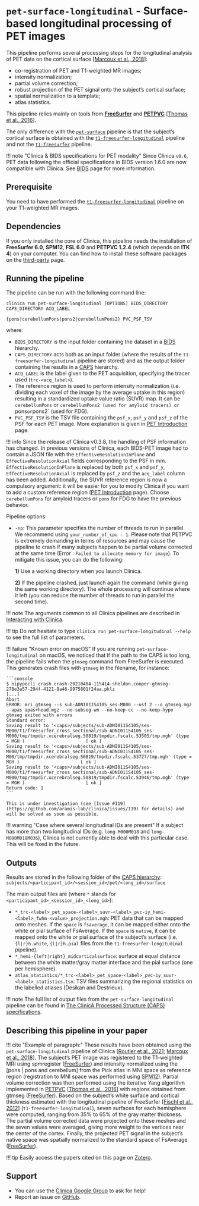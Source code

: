 <!-- markdownlint-disable MD046 -->
# `pet-surface-longitudinal` - Surface-based longitudinal processing of PET images

This pipeline performs several processing steps for the longitudinal analysis of PET data on the cortical surface
[[Marcoux et al., 2018](https://doi.org/10.3389/fninf.2018.00094)]:

- co-registration of PET and T1-weighted MR images;
- intensity normalization;
- partial volume correction;
- robust projection of the PET signal onto the subject’s cortical surface;
- spatial normalization to a template;
- atlas statistics.

This pipeline relies mainly on tools from **[FreeSurfer](https://surfer.nmr.mgh.harvard.edu/)** and
**[PETPVC](https://github.com/UCL/PETPVC)** [[Thomas et al., 2016](https://doi.org/10.1088/0031-9155/61/22/7975)].

The only difference with the [`pet-surface`](../PET_Surface) pipeline is that the subject’s cortical surface is obtained with the [`t1-freesurfer-longitudinal`](../T1_FreeSurfer_Longitudinal) pipeline and
not the [`t1-freesurfer`](../T1_FreeSurfer) pipeline.

!!! note "Clinica & BIDS specifications for PET modality"
    Since Clinica `v0.6`, PET data following the official specifications in BIDS version 1.6.0 are now compatible with Clinica.
    See [BIDS](../../BIDS) page for more information.

## Prerequisite

You need to have performed the [`t1-freesurfer-longitudinal`](../T1_FreeSurfer_Longitudinal) pipeline on your T1-weighted MR images.

## Dependencies
<!-- If you installed the docker image of Clinica, nothing is required.-->

If you only installed the core of Clinica, this pipeline needs the installation of
**FreeSurfer 6.0**, **SPM12**, **FSL 6.0** and **PETPVC 1.2.4** (which depends on **ITK 4**) on your computer.
You can find how to install these software packages on the [third-party](../../Third-party) page.

## Running the pipeline

The pipeline can be run with the following command line:

```shell
clinica run pet-surface-longitudinal [OPTIONS] BIDS_DIRECTORY CAPS_DIRECTORY ACQ_LABEL
                                     {pons|cerebellumPons|pons2|cerebellumPons2} PVC_PSF_TSV
```

where:

- `BIDS_DIRECTORY` is the input folder containing the dataset in a [BIDS](../../BIDS) hierarchy.
- `CAPS_DIRECTORY` acts both as an input folder (where the results of the `t1-freesurfer-longitudinal` pipeline are stored) and
as the output folder containing the results in a [CAPS](../../CAPS/Introduction) hierarchy.
- `ACQ_LABEL` is the label given to the PET acquisition, specifying the tracer used (`trc-<acq_label>`).
- The reference region is used to perform intensity normalization (i.e. dividing each voxel of the image by the average uptake in this region) resulting in a standardized uptake value ratio (SUVR) map.
It can be `cerebellumPons` or `cerebellumPons2 (used for amyloid tracers) or `pons` or `pons2` (used for FDG).
- `PVC_PSF_TSV` is the TSV file containing the `psf_x`, `psf_y` and `psf_z` of the PSF for each PET image.
More explanation is given in [PET Introduction](../PET_Introduction) page.

!!! info
    Since the release of Clinica v0.3.8, the handling of PSF information has changed.
    In previous versions of Clinica, each BIDS-PET image had to contain a JSON file with the `EffectiveResolutionInPlane` and `EffectiveResolutionAxial` fields corresponding to the PSF in mm.
    `EffectiveResolutionInPlane` is replaced by both `psf_x` and `psf_y`, `EffectiveResolutionAxial` is replaced by `psf_z` and the `acq_label` column has been added.
    Additionally, the SUVR reference region is now a compulsory argument: it will be easier for you to modify Clinica if you want to add a custom reference region ([PET Introduction](../PET_Introduction) page).
    Choose `cerebellumPons` for amyloid tracers or `pons` for FDG to have the previous behavior.

Pipeline options:

- `-np`: This parameter specifies the number of threads to run in parallel.
We recommend using `your_number_of_cpu - 1`.
Please note that PETPVC is extremely demanding in terms of resources and
may cause the pipeline to crash if many subjects happen to be partial volume corrected at the same time
(Error : `Failed to allocate memory for image`).
To mitigate this issue, you can do the following:

    **1)** Use a working directory when you launch Clinica.

    **2)** If the pipeline crashed, just launch again the command (while giving the same working directory).
    The whole processing will continue where it left (you can reduce the number of threads to run in parallel the second time).

!!! note
    The arguments common to all Clinica pipelines are described in [Interacting with Clinica](../../InteractingWithClinica).

!!! tip
    Do not hesitate to type `clinica run pet-surface-longitudinal --help` to see the full list of parameters.

!!! failure "Known error on macOS"
    If you are running `pet-surface-longitudinal` on macOS, we noticed that if the path to the CAPS is too long, the pipeline fails when the `gtmseg` command from FreeSurfer is executed.
    This generates crash files with `gtmseg` in the filename, for instance:

    ```console
    $ nipypecli crash crash-20210404-115414-sheldon.cooper-gtmseg-278e3a57-294f-4121-8a46-9975801f24aa.pklz
    [...]
    Abort
    ERROR: mri_gtmseg --s sub-ADNI011S4105_ses-M000 --usf 2 --o gtmseg.mgz --apas apas+head.mgz --no-subseg-wm --no-keep-cc --no-keep-hypo
    gtmseg exited with errors
    Standard error:
    Saving result to '<caps>/subjects/sub-ADNI011S4105/ses-M000/t1/freesurfer_cross_sectional/sub-ADNI011S4105_ses-M000/tmp/tmpdir.xcerebralseg.50819/tmpdir.fscalc.53505/tmp.mgh' (type = MGH )                       [ ok ]
    Saving result to '<caps>/subjects/sub-ADNI011S4105/ses-M000/t1/freesurfer_cross_sectional/sub-ADNI011S4105_ses-M00/tmp/tmpdir.xcerebralseg.50819/tmpdir.fscalc.53727/tmp.mgh' (type = MGH )                       [ ok ]
    Saving result to '<caps>/subjects/sub-ADNI011S4105/ses-M000/t1/freesurfer_cross_sectional/sub-ADNI011S4105_ses-M000/tmp/tmpdir.xcerebralseg.50819/tmpdir.fscalc.53946/tmp.mgh' (type = MGH )                       [ ok ]
    Return code: 1
    ```

    This is under investigation (see [Issue #119](https://github.com/aramis-lab/clinica/issues/119) for details) and will be solved as soon as possible.

!!! warning "Case where several longitudinal IDs are present"
    If a subject has more than two longitudinal IDs (e.g. `long-M000M018` and `long-M000M018M036`),
    Clinica is not currently able to deal with this particular case.
    This will be fixed in the future.

## Outputs

Results are stored in the following folder of the
[CAPS hierarchy](../../CAPS/Specifications/#pet-surface-longitudinal-surface-based-longitudinal-processing-of-pet-images):
`subjects/<participant_id>/<session_id>/pet/<long_id>/surface`

The main output files are (where `*` stands for `<participant_id>_<session_id>_<long_id>`):

- `*_trc-<label>_pet_space-<label>_suvr-<label>_pvc-iy_hemi-<label>_fwhm-<value>_projection.mgh`:
PET data that can be mapped onto meshes.
If the `space` is `fsaverage`, it can be mapped either onto the white or pial surface of FsAverage.
If the `space` is `native`, it can be mapped onto the white or pial surface of the subject’s surface (i.e. `{l|r}h.white`, `{l|r}h.pial` files from the `t1-freesurfer-longitudinal` pipeline).
- `*_hemi-{left|right}_midcorticalsurface`:
surface at equal distance between the white matter/gray matter interface and the pial surface (one per hemisphere).
- `atlas_statistics/*_trc-<label>_pet_space-<label>_pvc-iy_suvr-<label>_statistics.tsv`:
TSV files summarizing the regional statistics on the labelled atlases (Desikan and Destrieux).

!!! note
    The full list of output files from the `pet-surface-longitudinal` pipeline can be found in [The ClinicA Processed Structure (CAPS) specifications](../../CAPS/Specifications/#pet-surface-longitudinal-surface-based-longitudinal-processing-of-pet-images).

## Describing this pipeline in your paper

!!! cite "Example of paragraph:"
    These results have been obtained using the `pet-surface-longitudinal` pipeline of Clinica
    [[Routier et al., 2021](https://doi.org/10.3389/fninf.2021.689675);
    [Marcoux et al., 2018](https://doi.org/10.3389/fninf.2018.00094)].
    The subject’s PET image was registered to the T1-weighted MRI using spmregister
    ([FreeSurfer](https://surfer.nmr.mgh.harvard.edu/)) and intensity normalized using
    the [pons | pons and cerebellum] from the Pick atlas in MNI space as reference region
    (registration to MNI space was performed using
    [SPM12](https://www.fil.ion.ucl.ac.uk/spm/software/spm12/)).
    Partial volume correction was then performed using the iterative Yang algorithm implemented in
    [PETPVC](https://github.com/UCL/PETPVC)
    [[Thomas et al., 2016](https://doi.org/10.1088/0031-9155/61/22/7975)]
    with regions obtained from gtmseg ([FreeSurfer](https://surfer.nmr.mgh.harvard.edu/)).
    Based on the subject’s white surface and cortical thickness estimated with the longitudinal pipeline of FreeSurfer
    [[Fischl et al., 2012](http://dx.doi.org/10.1016/j.neuroimage.2012.01.021)] (`t1-freesurfer-longitudinal`),
    seven surfaces for each hemisphere were computed,
    ranging from 35% to 65% of the gray matter thickness.
    The partial volume corrected data were projected onto these meshes and
    the seven values were averaged, giving more weight to the vertices near the center of the cortex.
    Finally, the projected PET signal in the subject’s native space was
    spatially normalized to the standard space of FsAverage
    ([FreeSurfer](https://surfer.nmr.mgh.harvard.edu/)).

!!! tip
    Easily access the papers cited on this page on
    [Zotero](https://www.zotero.org/groups/2240070/clinica_aramislab/items/collectionKey/RGVVHC5W).

## Support

- You can use the [Clinica Google Group](https://groups.google.com/forum/#!forum/clinica-user) to ask for help!
- Report an issue on [GitHub](https://github.com/aramis-lab/clinica/issues).
